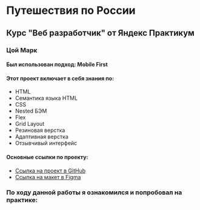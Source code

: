 # Путешествия по России

## Курс "Веб разработчик" от Яндекс Практикум

### Цой Марк

#### Был использован подход: Mobile First

#### Этот проект включает в себя знания по:
- HTML
- Семантика языка HTML
- CSS
- Nested БЭМ
- Flex
- Grid Layout
- Резиновая верстка
- Адаптивная верстка
- Отзывчивый интерфейс

#### Основные ссылки по проекту:
* [Ссылка на проект в GitHub](https://tsoymark93.github.io/russian-travel/)
* [Ссылка на макет в Figma](https://www.figma.com/file/5S2WSbEFL6awjVWJ0NWL8Q/Sprint-3_-Russia-_-desktop-mobile?node-id=28503%3A0)

### По ходу данной работы я ознакомился и попробовал на практике:

 
